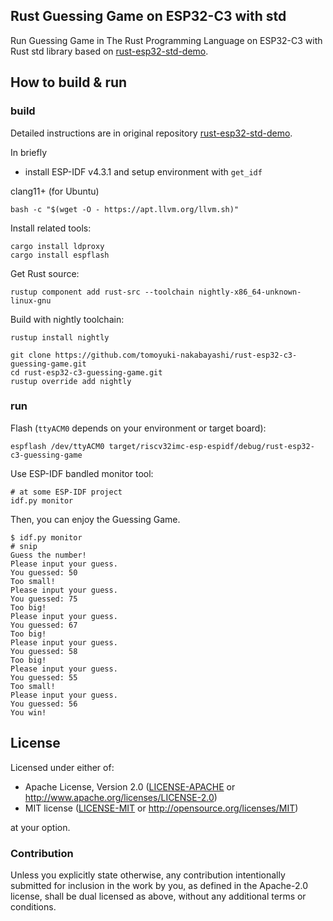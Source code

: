 ## Rust Guessing Game on ESP32-C3 with std

Run Guessing Game in The Rust Programming Language on ESP32-C3 with Rust std library based on [rust-esp32-std-demo](https://github.com/ivmarkov/rust-esp32-std-demo).

## How to build & run

### build

Detailed instructions are in original repository [rust-esp32-std-demo](https://github.com/ivmarkov/rust-esp32-std-demo).

In briefly

- install ESP-IDF v4.3.1 and setup environment with `get_idf`

clang11+ (for Ubuntu)

```shell
bash -c "$(wget -O - https://apt.llvm.org/llvm.sh)"
```

Install related tools:

```
cargo install ldproxy
cargo install espflash
```

Get Rust source:

```
rustup component add rust-src --toolchain nightly-x86_64-unknown-linux-gnu
```

Build with nightly toolchain:

```
rustup install nightly

git clone https://github.com/tomoyuki-nakabayashi/rust-esp32-c3-guessing-game.git
cd rust-esp32-c3-guessing-game.git
rustup override add nightly
```

### run

Flash (`ttyACM0` depends on your environment or target board):

```
espflash /dev/ttyACM0 target/riscv32imc-esp-espidf/debug/rust-esp32-c3-guessing-game
```

Use ESP-IDF bandled monitor tool:

```
# at some ESP-IDF project
idf.py monitor
```

Then, you can enjoy the Guessing Game.

```shell
$ idf.py monitor
# snip
Guess the number!
Please input your guess.
You guessed: 50
Too small!
Please input your guess.
You guessed: 75
Too big!
Please input your guess.
You guessed: 67
Too big!
Please input your guess.
You guessed: 58
Too big!
Please input your guess.
You guessed: 55
Too small!
Please input your guess.
You guessed: 56
You win!
```

## License

Licensed under either of:

- Apache License, Version 2.0 ([LICENSE-APACHE](LICENSE-APACHE) or
  http://www.apache.org/licenses/LICENSE-2.0)
- MIT license ([LICENSE-MIT](LICENSE-MIT) or http://opensource.org/licenses/MIT)

at your option.

### Contribution

Unless you explicitly state otherwise, any contribution intentionally submitted for inclusion in the
work by you, as defined in the Apache-2.0 license, shall be dual licensed as above, without any
additional terms or conditions.
